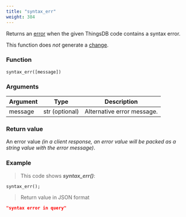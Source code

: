 ```yaml
---
title: "syntax_err"
weight: 384
---
```


Returns an [error](../../data-types/error) when the given ThingsDB code contains a syntax error.

This function does *not* generate a [change](../../overview/changes).

### Function

`syntax_err([message])`

### Arguments

Argument | Type | Description
-------- | ---- | -----------
message | str (optional) | Alternative error message.

### Return value

An error value *(in a client response, an error value will be packed as a string value with the error message)*.

### Example

> This code shows ***syntax_err()***:

```thingsdb,json_response
syntax_err();
```

> Return value in JSON format

```json
"syntax error in query"
```
